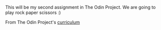 This will be my second assignment in The Odin Project. We are going to play rock paper scissors :)

From The Odin Project's [curriculum](https://www.theodinproject.com/courses/web-development-101/lessons/rock-paper-scissors)